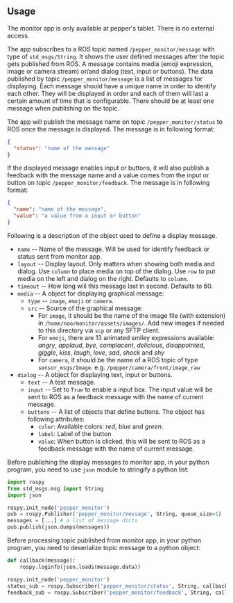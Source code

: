 ## Usage

The monitor app is only available at pepper's tablet. There is no external access.

The app subscribes to a ROS topic named ```/pepper_monitor/message``` with type of ```std_msgs/String```. It shows the user defined messages after the topic gets published from ROS. A message contains media (emoji expression, image or camera stream) or/and dialog (text, input or buttons). The data published by topic ```/pepper_monitor/message``` is a list of messages for displaying. Each message should have a unique name in order to identify each other. They will be displayed in order and each of them will last a certain amount of time that is configurable. There should be at least one message when publishing on the topic.

The app will publish the message name on topic ```/pepper_monitor/status``` to ROS once the message is displayed. The message is in following format: 
 
```json
{
  "status": "name of the message"
}
```

If the displayed message enables input or buttons, it will also publish a feedback with the message name and a value comes from the input or button on topic ```/pepper_monitor/feedback```. The message is in following format: 

```json
{
  "name": "name of the message",
  "value": "a value from a input or button"
}
```

Following is a description of the object used to define a display message.

- `name` -- Name of the message. Will be used for identify feedback or status sent from monitor app. 
- `layout` -- Display layout. Only matters when showing both media and dialog. Use `column` to place media on top of the dialog. Use `row` to put media on the left and dialog on the right. Defaults to `column`.
- `timeout` -- How long will this message last in second. Defaults to 60. 
- `media` -- A object for displaying graphical message:
    - `type` -- `image`, `emoji` or `camera`.
    - `src` -- Source of the graphical message: 
        - For `image`, it should be the name of the image file (with extension) in `/home/nao/monitor/assets/images/`. Add new images if needed to this directory via `scp` or any SFTP client.
        - For `emoji`, there are 13 animated smiley expressions available: *angry*, *applaud*, *bye*, *complacent*, *delicious*, *disappointed*, *giggle*, *kiss*, *laugh*, *love*, *sad*, *shock* and *shy*
        - For `camera`, it should be the name of a ROS topic of type `sensor_msgs/Image`. e.g. `/pepper/camera/front/image_raw`
- `dialog` -- A object for displaying text, input or buttons.
    - `text` -- A text message. 
    - `input` -- Set to `True` to enable a input box. The input value will be sent to ROS as a feedback message with the name of current message.
    - `buttons` -- A list of objects that define buttons. The object has following attributes:
        - `color`: Available colors: *red*, *blue* and *green*. 
        - `label`: Label of the button
        - `value`: When button is clicked, this will be sent to ROS as a feedback message with the name of current message.
 
Before publishing the display messages to monitor app, in your python program, you need to use `json` module to stringify a python list:
```python
import rospy
from std_msgs.msg import String
import json

rospy.init_node('pepper_monitor')
pub = rospy.Publisher('pepper_monitor/message', String, queue_size=1)
messages = [...] # a list of message dicts
pub.publish(json.dumps(messages))
```
Before processing topic published from monitor app, in your python program, you need to deserialize topic message to a python object:
```python
def callback(message):
    rospy.loginfo(json.loads(message.data))

rospy.init_node('pepper_monitor')
status_sub = rospy.Subscriber('pepper_monitor/status', String, callback)
feedback_sub = rospy.Subscriber('pepper_monitor/feedback', String, callback)
```